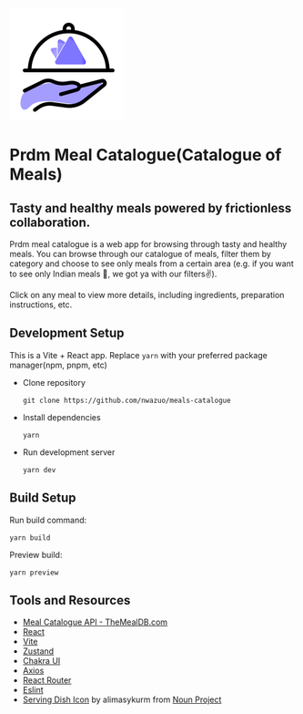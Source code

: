 ![](./src/assets/prdmmeals.svg)

# Prdm Meal Catalogue(Catalogue of Meals)

## Tasty and healthy meals powered by frictionless collaboration. 

Prdm meal catalogue is a web app for browsing through tasty and healthy meals. You can browse through our catalogue of meals, filter them by category and choose to see only meals from a certain area (e.g. if you want to see only Indian meals 🙂, we got ya with our filters✌). 

Click on any meal to view more details, including ingredients, preparation instructions, etc. 

## Development Setup

This is a Vite + React app. Replace `yarn` with your preferred package manager(npm, pnpm, etc)

- Clone repository

  ```
  git clone https://github.com/nwazuo/meals-catalogue
  ```

* Install dependencies

  ```
  yarn
  ```

* Run development server

  ```
  yarn dev
  ```

## Build Setup

Run build command: 

```
yarn build
```

Preview build: 

```
yarn preview
```

## Tools and Resources

* [Meal Catalogue API - TheMealDB.com](https://www.themealdb.com/)
* [React](https://reactjs.org)
* [Vite](https://vitejs.dev/)
* [Zustand](https://github.com/pmndrs/zustand)
* [Chakra UI](https://chakra-ui.com)
* [Axios](https://axios-http.com/)
* [React Router](https://reactrouter.com/)
* [Eslint](https://eslint.org/)
* [Serving Dish Icon](https://thenounproject.com/browse/icons/term/serving-dish) by alimasykurm from [Noun Project](https://thenounproject.com)

